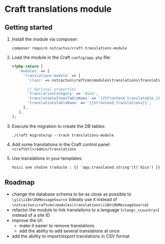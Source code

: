 # Craft translations module

## Getting started

1. Install the module via composer: 
    
    ```shell
    composer require nstcactus/craft-translations-module
    ```

2. Load the module in the Craft `config/app.php` file:

    ````php
    <?php return [
       'modules' => [
         'translations-module' => [ 
           'class' => nstcactus\craftcms\modules\translations\TranslationsModule::class,
   
           // Optional properties
           'translationCategory' => 'dico',
           'translatableItemsTableName' => '{{%frontend_translatable_items}}',
           'translationsTableName' => '{{%frontend_translations}}',
         ],
       ],
   ];
    ````

3. Execute the migration to create the DB tables:

    ````shell
   ./craft migrate/up --track translations-module
    ````

4. Add some translations in the Craft control panel: `<craftUrl>/admin/translations`

5. Use translations in your templates:

    ````twig
    Voici une chaîne traduite : {{ 'app.translated.string'|t('dico') }}
    ````

## Roadmap

- change the database schema to be as close as possible to `\yii\i18n\DbMessageSource` 
  (ideally use it instead of `\nstcactus\craftcms\modules\translations\i18n\DbMessageSource`)
- refactor the module to link translations to a language (`<lang>_<country>`) instead of a site ID
- improve the UI:
  - make it easier to remove translations
  - add the ability to add several translations at once
- add the ability to import/export translations in CSV format

